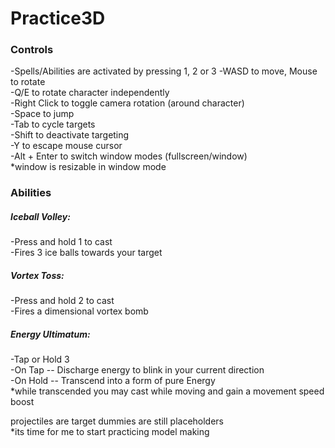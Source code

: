 # Practice3D <br />

### Controls <br />
-Spells/Abilities are activated by pressing 1, 2 or 3
-WASD to move, Mouse to rotate <br />
-Q/E to rotate character independently <br />
-Right Click to toggle camera rotation (around character) <br />
-Space to jump <br />
-Tab to cycle targets <br />
-Shift to deactivate targeting <br />
-Y to escape mouse cursor <br />
-Alt + Enter to switch window modes (fullscreen/window) <br />
  *window is resizable in window mode <br />
  
 ### Abilities <br />
 ##### Iceball Volley: <br />
 -Press and hold 1 to cast <br />
 -Fires 3 ice balls towards your target <br />
 ##### Vortex Toss: <br />
 -Press and hold 2 to cast <br />
 -Fires a dimensional vortex bomb <br />
 ##### Energy Ultimatum: <br />
 -Tap or Hold 3 <br />
 -On Tap -- Discharge energy to blink in your current direction <br />
 -On Hold -- Transcend into a form of pure Energy <br />
  *while transcended you may cast while moving and gain a movement speed boost <br />
  
  projectiles are target dummies are still placeholders <br />
  *its time for me to start practicing model making <br />
